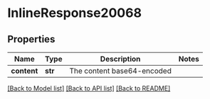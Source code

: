 # InlineResponse20068

## Properties
Name | Type | Description | Notes
------------ | ------------- | ------------- | -------------
**content** | **str** | The content base64-encoded | 

[[Back to Model list]](../README.md#documentation-for-models) [[Back to API list]](../README.md#documentation-for-api-endpoints) [[Back to README]](../README.md)


